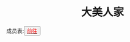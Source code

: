 <html>
	<head>
		<title>dameirenjia</title>
		<style>
		<!--
			.red{color:#FF0000}
		-->
		</style>
	</head>
	<body>
		<h1><center>大美人家</center></h1>
		<div>成员表:<button title="go"><a href=""><span class="red">前往</span></button></a></div>
	</body>
</html>
